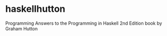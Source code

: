 # haskellhutton
Programming Answers to the Programming in Haskell 2nd Edition book by Graham Hutton
